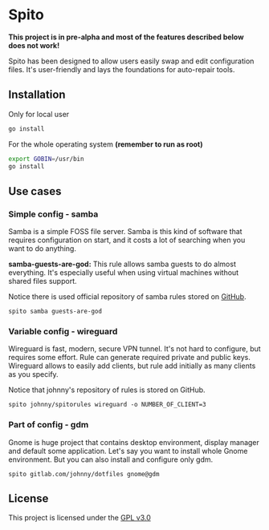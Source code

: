 # Spito
**This project is in pre-alpha and most of 
the features described below does not work!**

Spito has been designed to allow users easily swap 
and edit configuration files. It's user-friendly and
lays the foundations for auto-repair tools.

## Installation
Only for local user
```bash
go install
```

For the whole operating system **(remember to run as root)**
```bash
export GOBIN=/usr/bin
go install
```

## Use cases

### Simple config - samba
Samba is a simple FOSS file server. Samba is this kind of software
that requires configuration on start, and it costs a lot of searching 
when you want to do anything.

**samba-guests-are-god:**
This rule allows samba guests to do almost everything. It's especially 
useful when using virtual machines without shared files support.

Notice there is used official repository of samba rules stored on 
[GitHub](https://github.com/avorty/spito-ruleset/tree/main/samba).

```shell
spito samba guests-are-god
```

### Variable config - wireguard
Wireguard is fast, modern, secure VPN tunnel. It's not hard to 
configure, but requires some effort. Rule can generate required
private and public keys. Wireguard allows to easily 
add clients, but rule add initially as many clients as 
you specify.

Notice that johnny's repository of rules is stored on GitHub.

```shell
spito johnny/spitorules wireguard -o NUMBER_OF_CLIENT=3
```

### Part of config - gdm
Gnome is huge project that contains desktop environment,
display manager and default some application. Let's say
you want to install whole Gnome environment. But you can
also install and configure only gdm.

```shell
spito gitlab.com/johnny/dotfiles gnome@gdm
```
## License
This project is licensed under the [GPL v3.0](./LICENSE)
